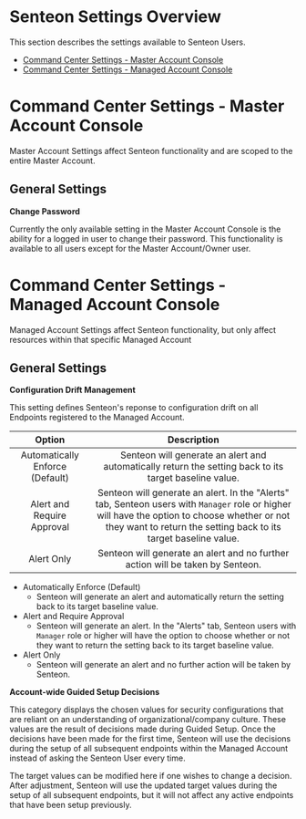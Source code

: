 # Senteon Settings Overview

This section describes the settings available to Senteon Users.

- [Command Center Settings - Master Account Console](Settings.md#command-center-settings-master-account-console)
- [Command Center Settings - Managed Account Console](Settings.md#command-center-settings-managed-account-console)

# Command Center Settings - Master Account Console

Master Account Settings affect Senteon functionality and are scoped to the entire Master Account.

## General Settings

**Change Password**

Currently the only available setting in the Master Account Console is the ability for a logged in user to change their password. This functionality is available to all users except for the Master Account/Owner user.

# Command Center Settings - Managed Account Console

Managed Account Settings affect Senteon functionality, but only affect resources within that specific Managed Account


## General Settings

**Configuration Drift Management**

This setting defines Senteon's reponse to configuration drift on all Endpoints registered to the Managed Account.

|   Option    | Description |
|:-----------:|:-----------:|
| Automatically Enforce (Default) | Senteon will generate an alert and automatically return the setting back to its target baseline value. |
| Alert and Require Approval | Senteon will generate an alert. In the "Alerts" tab, Senteon users with `Manager` role or higher will have the option to choose whether or not they want to return the setting back to its target baseline value. |
| Alert Only | Senteon will generate an alert and no further action will be taken by Senteon. |


* Automatically Enforce (Default)
  * Senteon will generate an alert and automatically return the setting back to its target baseline value.
* Alert and Require Approval
  * Senteon will generate an alert. In the "Alerts" tab, Senteon users with `Manager` role or higher will have the option to choose whether or not they want to return the setting back to its target baseline value.
* Alert Only
  * Senteon will generate an alert and no further action will be taken by Senteon.


**Account-wide Guided Setup Decisions**

This category displays the chosen values for security configurations that are reliant on an understanding of organizational/company culture. These values are the result of decisions made during Guided Setup. Once the decisions have been made for the first time, Senteon will use the decisions during the setup of all subsequent endpoints within the Managed Account instead of asking the Senteon User every time. 

The target values can be modified here if one wishes to change a decision. After adjustment, Senteon will use the updated target values during the setup of all subsequent endpoints, but it will not affect any active endpoints that have been setup previously.
